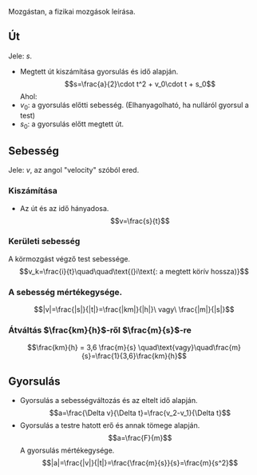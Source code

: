 Mozgástan, a fizikai mozgások leírása.
## Út
Jele: $s$.
- Megtett út kiszámítása gyorsulás és idő alapján.
$$s=\frac{a}{2}\cdot t^2 + v_0\cdot t + s_0$$
Ahol:
- $v_0$: a gyorsulás előtti sebesség. (Elhanyagolható, ha nulláról gyorsul a test)
- $s_0$: a gyorsulás előtt megtett út.
## Sebesség
Jele: $v$, az angol "velocity" szóból ered. 
### Kiszámítása
- Az út és az idő hányadosa.
$$v=\frac{s}{t}$$
### Kerületi sebesség
A körmozgást végző test sebessége.
$$v_k=\frac{i}{t}\quad\quad\text{(}i\text{: a megtett körív hossza)}$$
### A sebesség mértékegysége.
$$|v|=\frac{|s|}{|t|}=\frac{|km|}{|h|}\ vagy\ \frac{|m|}{|s|}$$
### Átváltás $\frac{km}{h}$-ről $\frac{m}{s}$-re
$$\frac{km}{h} = 3,6 \frac{m}{s} \quad\text{vagy}\quad\frac{m}{s}=\frac{1}{3,6}\frac{km}{h}$$
## Gyorsulás
- Gyorsulás a sebességváltozás és az eltelt idő alapján.
$$a=\frac{\Delta v}{\Delta t}=\frac{v_2-v_1}{\Delta t}$$
- Gyorsulás a testre hatott erő és annak tömege alapján.
$$a=\frac{F}{m}$$
A gyorsulás mértékegysége.
$$|a|=\frac{|v|}{|t|}=\frac{\frac{m}{s}}{s}=\frac{m}{s^2}$$